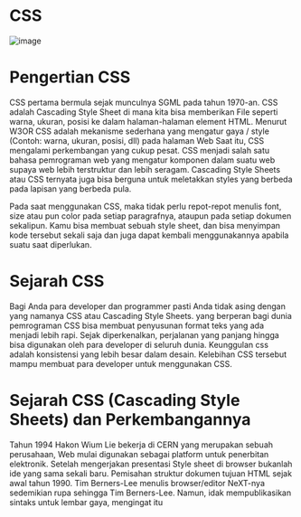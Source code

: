 # CSS
![image](https://github.com/itsolution405/HTML-CSS/assets/141856824/4cf515f2-e80f-42b7-bfe2-d37317c00256)

# Pengertian CSS
CSS pertama bermula sejak munculnya SGML pada tahun 1970-an.
CSS adalah Cascading Style Sheet di mana kita bisa memberikan File seperti warna, ukuran, posisi ke dalam halaman-halaman element HTML.
Menurut W3OR CSS adalah mekanisme sederhana yang mengatur gaya / style (Contoh: warna, ukuran, posisi, dll) pada halaman Web
Saat itu, CSS mengalami perkembangan yang cukup pesat.
CSS menjadi salah satu bahasa pemrograman web yang mengatur komponen dalam suatu web supaya web lebih terstruktur dan lebih seragam.
Cascading Style Sheets atau CSS ternyata juga bisa berguna untuk meletakkan styles yang berbeda pada lapisan yang berbeda pula. 

Pada saat menggunakan CSS, maka tidak perlu repot-repot menulis font, size atau pun color pada setiap paragrafnya, ataupun pada setiap dokumen sekalipun. Kamu bisa membuat sebuah style sheet, dan bisa menyimpan kode tersebut sekali saja dan juga dapat kembali menggunakannya apabila suatu saat diperlukan.

# Sejarah CSS
Bagi Anda para developer dan programmer pasti Anda tidak asing dengan yang namanya CSS atau Cascading Style Sheets. yang berperan bagi dunia pemrograman
CSS bisa membuat penyusunan format teks yang ada menjadi lebih rapi.
Sejak diperkenalkan, perjalanan yang panjang hingga bisa digunakan oleh para developer di seluruh dunia.
Keunggulan css adalah konsistensi yang lebih besar dalam desain.
Kelebihan CSS tersebut mampu membuat para developer untuk menggunakan CSS.

# Sejarah CSS (Cascading Style Sheets) dan Perkembangannya
Tahun 1994 Hakon Wium Lie bekerja di CERN yang merupakan sebuah perusahaan, Web mulai digunakan sebagai platform untuk penerbitan elektronik. 
Setelah mengerjakan presentasi
Style sheet di browser bukanlah ide yang sama sekali baru.
Pemisahan struktur dokumen tujuan HTML sejak awal tahun 1990. Tim Berners-Lee menulis browser/editor NeXT-nya sedemikian rupa sehingga Tim Berners-Lee.
Namun, idak mempublikasikan sintaks untuk lembar gaya, mengingat itu
